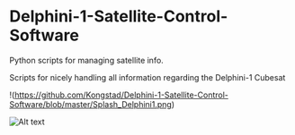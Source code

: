 # Delphini-1-Satellite-Control-Software
Python scripts for managing satellite info.

Scripts for nicely handling all information regarding the Delphini-1 Cubesat

!(https://github.com/Kongstad/Delphini-1-Satellite-Control-Software/blob/master/Splash_Delphini1.png)

![Alt text](/Delphini-1-Satellite-Control-Software/blob/master/Splash_Delphini1.png?raw=true "Optional Title")
